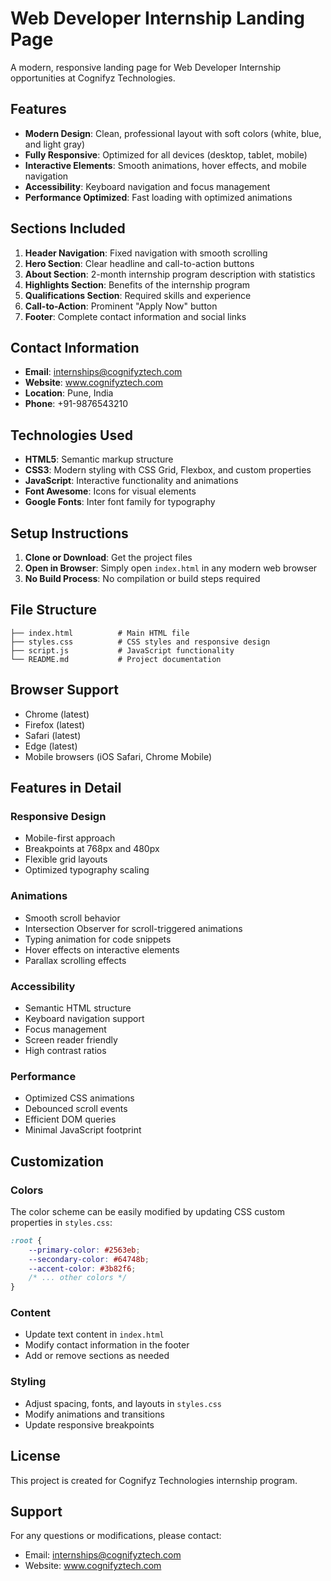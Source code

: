 # Web Developer Internship Landing Page

A modern, responsive landing page for Web Developer Internship opportunities at Cognifyz Technologies.

## Features

- **Modern Design**: Clean, professional layout with soft colors (white, blue, and light gray)
- **Fully Responsive**: Optimized for all devices (desktop, tablet, mobile)
- **Interactive Elements**: Smooth animations, hover effects, and mobile navigation
- **Accessibility**: Keyboard navigation and focus management
- **Performance Optimized**: Fast loading with optimized animations

## Sections Included

1. **Header Navigation**: Fixed navigation with smooth scrolling
2. **Hero Section**: Clear headline and call-to-action buttons
3. **About Section**: 2-month internship program description with statistics
4. **Highlights Section**: Benefits of the internship program
5. **Qualifications Section**: Required skills and experience
6. **Call-to-Action**: Prominent "Apply Now" button
7. **Footer**: Complete contact information and social links

## Contact Information

- **Email**: internships@cognifyztech.com
- **Website**: www.cognifyztech.com
- **Location**: Pune, India
- **Phone**: +91-9876543210

## Technologies Used

- **HTML5**: Semantic markup structure
- **CSS3**: Modern styling with CSS Grid, Flexbox, and custom properties
- **JavaScript**: Interactive functionality and animations
- **Font Awesome**: Icons for visual elements
- **Google Fonts**: Inter font family for typography

## Setup Instructions

1. **Clone or Download**: Get the project files
2. **Open in Browser**: Simply open `index.html` in any modern web browser
3. **No Build Process**: No compilation or build steps required

## File Structure

```
├── index.html          # Main HTML file
├── styles.css          # CSS styles and responsive design
├── script.js           # JavaScript functionality
└── README.md           # Project documentation
```

## Browser Support

- Chrome (latest)
- Firefox (latest)
- Safari (latest)
- Edge (latest)
- Mobile browsers (iOS Safari, Chrome Mobile)

## Features in Detail

### Responsive Design
- Mobile-first approach
- Breakpoints at 768px and 480px
- Flexible grid layouts
- Optimized typography scaling

### Animations
- Smooth scroll behavior
- Intersection Observer for scroll-triggered animations
- Typing animation for code snippets
- Hover effects on interactive elements
- Parallax scrolling effects

### Accessibility
- Semantic HTML structure
- Keyboard navigation support
- Focus management
- Screen reader friendly
- High contrast ratios

### Performance
- Optimized CSS animations
- Debounced scroll events
- Efficient DOM queries
- Minimal JavaScript footprint

## Customization

### Colors
The color scheme can be easily modified by updating CSS custom properties in `styles.css`:

```css
:root {
    --primary-color: #2563eb;
    --secondary-color: #64748b;
    --accent-color: #3b82f6;
    /* ... other colors */
}
```

### Content
- Update text content in `index.html`
- Modify contact information in the footer
- Add or remove sections as needed

### Styling
- Adjust spacing, fonts, and layouts in `styles.css`
- Modify animations and transitions
- Update responsive breakpoints

## License

This project is created for Cognifyz Technologies internship program.

## Support

For any questions or modifications, please contact:
- Email: internships@cognifyztech.com
- Website: www.cognifyztech.com 
